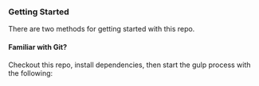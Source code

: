 

### Getting Started

There are two methods for getting started with this repo.

#### Familiar with Git?
Checkout this repo, install dependencies, then start the gulp process with the following:
